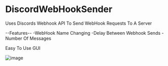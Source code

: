 # DiscordWebHookSender
Uses Discords Webhook API To Send WebHook Requests To A Server

--Features--
-WebHook Name Changing
-Delay Between Webhook Sends
-Number Of Messages

Easy To Use GUI

![image](https://github.com/Aaron-656/DiscordWebHookSender/assets/147849093/23374833-b6ce-4dcf-bbc8-88ad936a4000)
